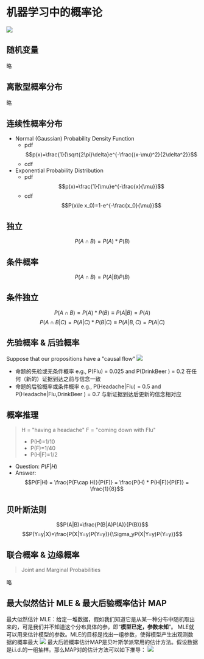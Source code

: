 # 机器学习中的概率论
![](https://img-blog.csdnimg.cn/20201115104646999.png#pic_center)

## 随机变量
略
## 离散型概率分布
略
## 连续性概率分布
- Normal (Gaussian) Probability Density Function
	- pdf$$p(x)=\frac{1}{\sqrt{2\pi}\delta}e^{-\frac{(x-\mu)^2}{2\delta^2}}$$
	- cdf
- Exponential Probability Distribution
	- pdf$$p(x)=\frac{1}{\mu}e^{-\frac{x}{\mu}}$$
	- cdf$$P(x\le x_0)=1-e^{-\frac{x_0}{\mu}}$$

## 独立
$$P(A ∩ B) = P(A) * P(B)$$


## 条件概率
$$P(A ∩ B) = P(A|B) P(B)$$

## 条件独立
$$P(A ∩ B) = P(A) * P(B) ≡ P(A|B) = P(A)$$
$$P(A ∩ B|C) = P(A|C) * P(B|C) ≡ P(A|B,C) = P(A|C)$$
## 先验概率 & 后验概率
Suppose that our propositions have a "causal flow"
![](https://img-blog.csdnimg.cn/20201113202424475.png#pic_center)
- 命题的先验或无条件概率
e.g., P(Flu) = 0.025 and P(DrinkBeer ) = 0.2
在任何（新的）证据到达之前与信念一致
- 命题的后验概率或条件概率
e.g., P(Headache|Flu) = 0.5 and P(Headache|Flu,DrinkBeer ) = 0.7
与新证据到达后更新的信念相对应
## 概率推理
> H = "having a headache"
> F = "coming down with Flu"
> - P(H)=1/10
> - P(F)=1/40
> - P(H|F)=1/2

- Question: $P(F|H)$
- Answer: $$P(F|H) = \frac{P(F\cap H)}{P(F)} = \frac{P(H) * P(H|F)}{P(F)} = \frac{1}{8}$$

## 贝叶斯法则
$$P(A|B)=\frac{P(B|A)P(A)}{P(B)}$$
$$P(Y=y|X)=\frac{P(X|Y=y)P(Y=y)}{\Sigma_yP(X|Y=y)P(Y=y)}$$

## 联合概率 & 边缘概率
> Joint and Marginal Probabilities

略

## 最大似然估计 MLE & 最大后验概率估计 MAP
最大似然估计 MLE：给定一堆数据，假如我们知道它是从某一种分布中随机取出来的，可是我们并不知道这个分布具体的参，即“**模型已定，参数未知**”。 MLE就可以用来估计模型的参数。MLE的目标是找出一组参数，使得模型产生出观测数据的概率最大
![](https://img-blog.csdnimg.cn/20201115102741627.png#pic_center)
最大后验概率估计MAP是贝叶斯学派常用的估计方法。假设数据是i.i.d.的一组抽样。那么MAP对的估计方法可以如下推导：
![](https://img-blog.csdnimg.cn/20201115103925803.png#pic_center)

